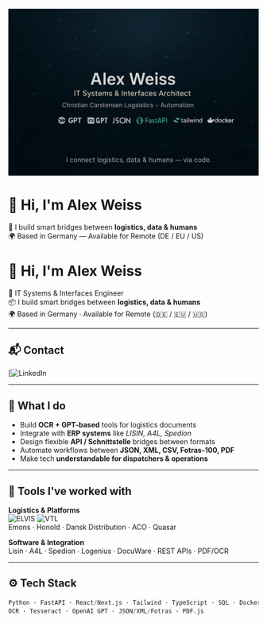<p align="center">
  <img src="https://github.com/weissalexey/-weissalexey-/blob/main/banner.png" alt="Alex Weiss – IT Systems & Interfaces" />
</p>


# 👋 Hi, I'm Alex Weiss  
🚛 I build smart bridges between **logistics, data & humans**  
🌍 Based in Germany — Available for Remote (DE / EU / US)  

<!-- Остальная инфа -->

# 👋 Hi, I'm Alex Weiss

🚀 IT Systems & Interfaces Engineer  
📦 I build smart bridges between **logistics, data & humans**  
🌍 Based in Germany · Available for Remote (🇩🇪 / 🇪🇺 / 🇺🇸)

---

## 📬 Contact

[![LinkedIn](www.linkedin.com/in/alex-weiss-a6483417b)


---

## 🧠 What I do

- Build **OCR + GPT-based** tools for logistics documents
- Integrate with **ERP systems** like *LISIN, A4L, Spedion*
- Design flexible **API / Schnittstelle** bridges between formats
- Automate workflows between **JSON, XML, CSV, Fotras-100, PDF**
- Make tech **understandable for dispatchers & operations**

---

## 💼 Tools I've worked with

**Logistics & Platforms**  
![ELVIS](https://upload.wikimedia.org/wikipedia/commons/e/e4/ELVIS_Logistiklogo.png) ![VTL](https://www.vtl.de/fileadmin/_processed_/b/0/csm_Logo_VTL_4c_0611bba5f2.png)  
Emons · Honold · Dansk Distribution · ACO · Quasar

**Software & Integration**  
Lisin · A4L · Spedion · Logenius · DocuWare · REST APIs · PDF/OCR

---

## ⚙️ Tech Stack

```python
Python · FastAPI · React/Next.js · Tailwind · TypeScript · SQL · Docker
OCR · Tesseract · OpenAI GPT · JSON/XML/Fotras · PDF.js
